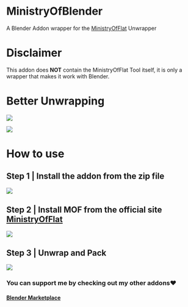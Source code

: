 # MinistryOfBlender
A Blender Addon wrapper for the [MinistryOfFlat](https://www.quelsolaar.com/ministry_of_flat/) Unwrapper

# Disclaimer
This addon does **NOT** contain the MinistryOfFlat Tool itself, it is only a wrapper that makes it work with Blender.

# Better Unwrapping
![](https://raw.githubusercontent.com/Ultikynnys/MinistryOfBlender/refs/heads/main/Comparison.png)

![](https://raw.githubusercontent.com/Ultikynnys/MinistryOfBlender/refs/heads/main/Comparison2.png)


# How to use

## Step 1 | Install the addon from the zip file

![](https://raw.githubusercontent.com/Ultikynnys/MinistryOfBlender/refs/heads/main/Step1.png)


## Step 2 | Install MOF from the official site [MinistryOfFlat](https://www.quelsolaar.com/ministry_of_flat/)

![](https://raw.githubusercontent.com/Ultikynnys/MinistryOfBlender/refs/heads/main/Step2.png)

## Step 3 | Unwrap and Pack

![](https://raw.githubusercontent.com/Ultikynnys/MinistryOfBlender/refs/heads/main/Step3.webp)

### You can support me by checking out my other addons❤️
#### [Blender Marketplace](https://blendermarket.com/creators/ultikynnys)